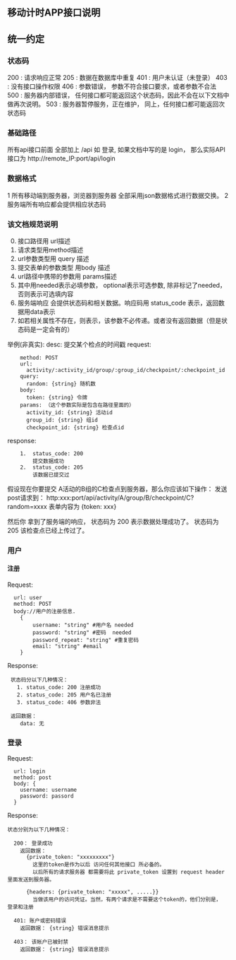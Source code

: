 移动计时APP接口说明
--------------------

## 统一约定

### 状态码

  200 : 请求响应正常
  205 : 数据在数据库中重复
  401 : 用户未认证（未登录）
  403 : 没有接口操作权限
  406 : 参数错误， 参数不符合接口要求，或者参数不合法
  500 : 服务器内部错误， 任何接口都可能返回这个状态码，因此不会在以下文档中做再次说明。
  503 : 服务器暂停服务，正在维护， 同上，任何接口都可能返回次状态码

### 基础路径

  所有api接口前面 全部加上 /api
  如 登录, 如果文档中写的是 login， 那么实际API接口为 http://remote_IP:port/api/login
  
### 数据格式 
  1 所有移动端到服务器，浏览器到服务器 全部采用json数据格式进行数据交换。
  2 服务端所有响应都会提供相应状态码
   
### 该文档规范说明
  0. 接口路径用 url描述
  1. 请求类型用method描述
  2. url参数类型用 query 描述
  3. 提交表单的参数类型 用body 描述
  4. url路径中携带的参数用 params描述
  5. 其中用needed表示必填参数， optional表示可选参数, 除非标记了needed，否则表示可选填内容
  6. 服务端响应 会提供状态码和相关数据。响应码用 status_code 表示，返回数据用data表示
  7. 如若相关属性不存在，则表示，该参数不必传递。或者没有返回数据（但是状态码是一定会有的）
  
  
  举例(非真实):
  desc: 提交某个检点的时间戳
  request:
```
    method: POST
    url:
      activity/:activity_id/group/:group_id/checkpoint/:checkpoint_id
    query: 
      random: {string} 随机数
    body: 
      token: {string} 令牌
    params: （这个参数实际是包含在路径里面的）
      activity_id: {string} 活动id
      group_id: {string} 组id
      checkpoint_id: {string} 检查点id
```

  response:
```
    1.  status_code: 200
        提交数据成功
    2.  status_code: 205
        该数据已提交过
```   
  假设现在你要提交 A活动的B组的C检查点到服务器，那么你应该如下操作：
    发送post请求到：
      http:xxx:port/api/activity/A/group/B/checkpoint/C?random=xxxx
    表单内容为
      {token: xxx}
    
  然后你 拿到了服务端的响应，  状态码为 200 表示数据处理成功了。 状态码为205 该检查点已经上传过了。
  
### 用户

#### 注册

Request:

```
  url: user
  method: POST
  body://用户的注册信息.
    {
        username: "string" #用户名 needed
        password: "string" #密码  needed
        password_repeat: "string" #重复密码
        email: "string" #email
    }
```

Response:
```
 状态码分以下几种情况：
   1. status_code: 200 注册成功 
   2. status_code: 205 用户名已注册
   3. status_code: 406 参数非法 
 
 返回数据：
    data: 无
```

### 登录

Request:

```
  url: login
  method: post
  body: {
    username: username
    password: passord
  }
```

Response:

```
状态分别为以下几种情况：

  200： 登录成功
    返回数据：
      {private_token: "xxxxxxxxx"}
        这里的token是作为以后 访问任何其他接口 所必备的。
        以后所有的请求服务器 都需要将此 private_token 设置到 request header里面发送到服务器。
      
      {headers: {private_token: "xxxxx", .....}}
        当做该用户的访问凭证。当然，有两个请求是不需要这个token的，他们分别是， 登录和注册

  401: 账户或密码错误
    返回数据： {string} 错误消息提示
    
  403： 该帐户已被封禁
    返回数据： {string} 错误消息提示
  
```

